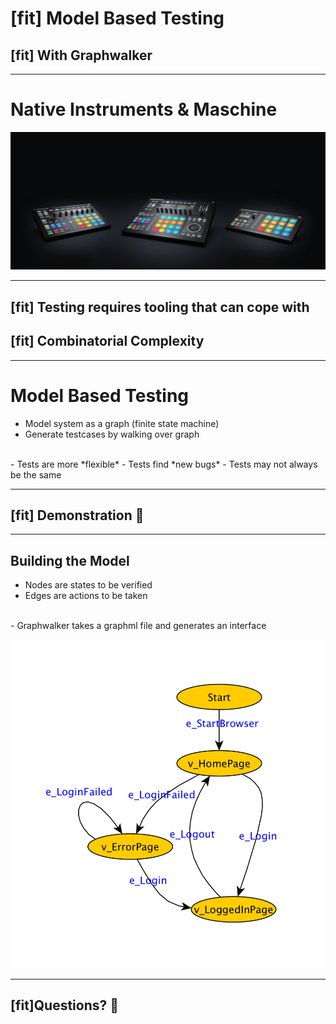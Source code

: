 # [fit] Model Based Testing 
## [fit] With Graphwalker

---

# Native Instruments & Maschine

![original](maschine.jpg)

---

## [fit] Testing requires tooling that can cope with
## [fit] Combinatorial Complexity

---

# Model Based Testing

- Model system as a graph (finite state machine)
- Generate testcases by walking over graph 
<br>
- Tests are more *flexible*
- Tests find *new bugs*
- Tests may not always be the same

---

## [fit] Demonstration :information_desk_person:

---

## Building the Model

- Nodes are states to be verified
- Edges are actions to be taken
<br>
- Graphwalker takes a graphml file and generates an interface


![right](graph.png)

---

## [fit]Questions? :pray:
